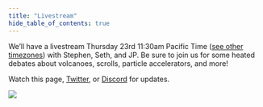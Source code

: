 ```yaml
---
title: "Livestream"
hide_table_of_contents: true
---
```


We’ll have a livestream Thursday 23rd 11:30am Pacific Time ([see other timezones](https://www.worldtimebuddy.com/?qm=1&lid=8,5,3169070,30&h=8&date=2023-3-23&sln=11.5-12.5&hf=0)) with Stephen, Seth, and JP. Be sure to join us for some heated debates about volcanoes, scrolls, particle accelerators, and more!

Watch this page, <a href="https://twitter.com/scrollprize">Twitter</a>, or <a href="https://discord.gg/6FgWYNjb4N">Discord</a> for updates.

<a target="_blank" href="https://calendar.google.com/calendar/event?action=TEMPLATE&amp;tmeid=NGE1Ym01MHF2cnI1aWczNGZoaTdyYzZwbXYgbWVAamFucGF1bHBvc21hLm5s&amp;tmsrc=me%40janpaulposma.nl"><img border="0" src="https://www.google.com/calendar/images/ext/gc_button1_en.gif"/></a>